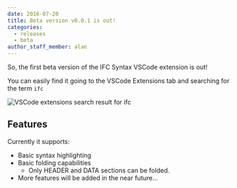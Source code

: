 ```yaml
---
date: 2016-07-20
title: Beta version v0.0.1 is out!
categories:
  - releases
  - beta
author_staff_member: alan
---
```


So, the first beta version of the IFC Syntax VSCode extension is out!

You can easily find it going to the VSCode Extensions tab and searching for the term `ifc`

![VSCode extensions search result for `ifc`](assets/images/screenshot-install.png)

## Features

Currently it supports:

* Basic syntax highlighting
* Basic folding capabilities
  * Only HEADER and DATA sections can be folded.
* More features will be added in the near future...